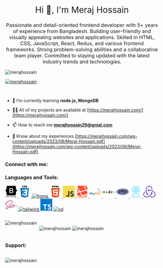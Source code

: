 <h1 align="center" style="font-weight:normal;">Hi 👋, I'm Meraj Hossain</h1>
<h3 align="center" style="font-weight:normal;">Passionate and detail-oriented frontend developer with 5+ years of experience from Bangladesh. Building user-friendly and visually appealing websites and applications. Skilled in HTML, CSS, JavaScript, React, Redux, and various frontend frameworks. Strong problem-solving abilities and a collaborative team player. Committed to staying updated with the latest industry trends and technologies.</h3>

<p align="left"> <img src="https://komarev.com/ghpvc/?username=merajhossain&label=Profile%20views&color=0e75b6&style=flat" alt="merajhossain" /> </p>

<p align="left"> <a href="https://github.com/ryo-ma/github-profile-trophy"><img src="https://github-profile-trophy.vercel.app/?username=merajhossain" alt="merajhossain" /></a> </p>

<p align="left"> <a href="https://twitter.com/" target="blank"><img src="https://img.shields.io/twitter/follow/?logo=twitter&style=for-the-badge" alt="" /></a> </p>

- 🌱 I’m currently learning **node.js, MongoDB**

- 👨‍💻 All of my projects are available at [https://merajhossain.com/](https://merajhossain.com/)

- 📫 How to reach me **merajhossain29@gmal.com**

- 📄 Know about my experiences [https://merajhossain.com/wp-content/uploads/2023/08/Meraj-Hossain.pdf](https://merajhossain.com/wp-content/uploads/2023/08/Meraj-Hossain.pdf)

<h3 align="left">Connect with me:</h3>
<p align="left">
</p>

<h3 align="left">Languages and Tools:</h3>
<p align="left"> <a href="https://getbootstrap.com" target="_blank" rel="noreferrer"> <img src="https://raw.githubusercontent.com/devicons/devicon/master/icons/bootstrap/bootstrap-plain-wordmark.svg" alt="bootstrap" width="40" height="40"/> </a> <a href="https://www.w3schools.com/css/" target="_blank" rel="noreferrer"> <img src="https://raw.githubusercontent.com/devicons/devicon/master/icons/css3/css3-original-wordmark.svg" alt="css3" width="40" height="40"/> </a> <a href="https://www.figma.com/" target="_blank" rel="noreferrer"> <img src="https://www.vectorlogo.zone/logos/figma/figma-icon.svg" alt="figma" width="40" height="40"/> </a> <a href="https://www.w3.org/html/" target="_blank" rel="noreferrer"> <img src="https://raw.githubusercontent.com/devicons/devicon/master/icons/html5/html5-original-wordmark.svg" alt="html5" width="40" height="40"/> </a> <a href="https://developer.mozilla.org/en-US/docs/Web/JavaScript" target="_blank" rel="noreferrer"> <img src="https://raw.githubusercontent.com/devicons/devicon/master/icons/javascript/javascript-original.svg" alt="javascript" width="40" height="40"/> </a> <a href="https://laravel.com/" target="_blank" rel="noreferrer"> <img src="https://raw.githubusercontent.com/devicons/devicon/master/icons/laravel/laravel-plain-wordmark.svg" alt="laravel" width="40" height="40"/> </a> <a href="https://www.mysql.com/" target="_blank" rel="noreferrer"> <img src="https://raw.githubusercontent.com/devicons/devicon/master/icons/mysql/mysql-original-wordmark.svg" alt="mysql" width="40" height="40"/> </a> <a href="https://nodejs.org" target="_blank" rel="noreferrer"> <img src="https://raw.githubusercontent.com/devicons/devicon/master/icons/nodejs/nodejs-original-wordmark.svg" alt="nodejs" width="40" height="40"/> </a> <a href="https://www.php.net" target="_blank" rel="noreferrer"> <img src="https://raw.githubusercontent.com/devicons/devicon/master/icons/php/php-original.svg" alt="php" width="40" height="40"/> </a> <a href="https://reactjs.org/" target="_blank" rel="noreferrer"> <img src="https://raw.githubusercontent.com/devicons/devicon/master/icons/react/react-original-wordmark.svg" alt="react" width="40" height="40"/> </a> <a href="https://redux.js.org" target="_blank" rel="noreferrer"> <img src="https://raw.githubusercontent.com/devicons/devicon/master/icons/redux/redux-original.svg" alt="redux" width="40" height="40"/> </a> <a href="https://sass-lang.com" target="_blank" rel="noreferrer"> <img src="https://raw.githubusercontent.com/devicons/devicon/master/icons/sass/sass-original.svg" alt="sass" width="40" height="40"/> </a> <a href="https://tailwindcss.com/" target="_blank" rel="noreferrer"> <img src="https://www.vectorlogo.zone/logos/tailwindcss/tailwindcss-icon.svg" alt="tailwind" width="40" height="40"/> </a> <a href="https://www.typescriptlang.org/" target="_blank" rel="noreferrer"> <img src="https://raw.githubusercontent.com/devicons/devicon/master/icons/typescript/typescript-original.svg" alt="typescript" width="40" height="40"/> </a> <a href="https://www.adobe.com/products/xd.html" target="_blank" rel="noreferrer"> <img src="https://cdn.worldvectorlogo.com/logos/adobe-xd.svg" alt="xd" width="40" height="40"/> </a> </p>

<div style="display:inline-block;">
<p style="display:inline-block;"><img align="left" src="https://github-readme-stats.vercel.app/api/top-langs?username=merajhossain&show_icons=true&locale=en&layout=compact" alt="merajhossain" /></p>
</div>
<div style="display:inline-block;">
<p style="display:inline-block;">&nbsp;<img align="center" src="https://github-readme-stats.vercel.app/api?username=merajhossain&show_icons=true&locale=en" alt="merajhossain" /></p>
</div>
<div style="display:inline-block;">
<p style="display:inline-block;"><img align="center" src="https://github-readme-streak-stats.herokuapp.com/?user=merajhossain&" alt="merajhossain" /></p>
</div>
<h3 align="left">Support:</h3>
<p style="display:inline-block;"><a href="https://www.buymeacoffee.com/merajhossain"> <img align="left" src="https://cdn.buymeacoffee.com/buttons/v2/default-yellow.png" height="50" width="210" alt="merajhossain" /></a></p><br><br>
